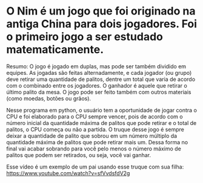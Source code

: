 # O Nim é um jogo que foi originado na antiga China para dois jogadores. Foi o primeiro jogo a ser estudado matematicamente.

Resumo:  O jogo é jogado em duplas, mas pode ser também dividido em equipes. As jogadas são feitas alternadamente, e cada jogador (ou grupo) deve retirar uma quantidade de palitos, dentre um total que varia de acordo com o combinado entre os jogadores. O ganhador é aquele que retirar o último palito da mesa. O jogo pode ser feito também com outros materiais (como  moedas, botões ou grãos).

Nesse programa em python, o usuário tem a oportunidade de jogar contra o CPU e foi elaborado para o CPU sempre vencer, pois de acordo com o número inicial da quantidade máxima de palitos que pode retirar e o total de palitos, o CPU começa ou não a partida. O truque desse jogo é sempre deixar a quantidade de palito que sobrou em um número múltiplo da quantidade máxima de palitos que pode retirar mais um. Dessa forma no final vai acabar sobrando para você pelo menos o número máximo de palitos que podem ser retirados, ou seja, você vai ganhar.

Esse vídeo é um exemplo de um pai usando esse truque com sua filha: https://www.youtube.com/watch?v=sfVvdsfdV2g
